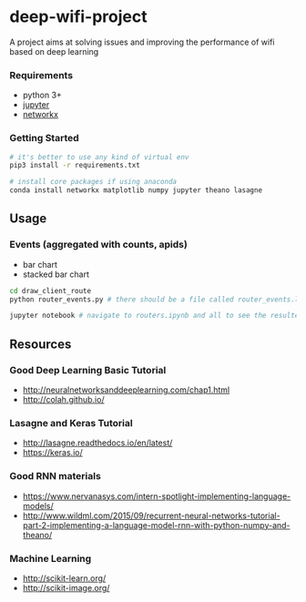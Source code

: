# deep-wifi-project
A project aims at solving issues and improving the performance of wifi based on deep learning

### Requirements
- python 3+
- [jupyter](http://jupyter.org/)
- [networkx](https://github.com/networkx/networkx)

### Getting Started
```bash
# it's better to use any kind of virtual env
pip3 install -r requirements.txt

# install core packages if using anaconda
conda install networkx matplotlib numpy jupyter theano lasagne
```

## Usage

### Events (aggregated with counts, apids)
- bar chart
- stacked bar chart
```bash
cd draw_client_route
python router_events.py # there should be a file called router_events.log generated

jupyter notebook # navigate to routers.ipynb and all to see the resulted charts
```

## Resources

### Good Deep Learning Basic Tutorial
- http://neuralnetworksanddeeplearning.com/chap1.html
- http://colah.github.io/

### Lasagne and Keras Tutorial
- http://lasagne.readthedocs.io/en/latest/
- https://keras.io/

### Good RNN materials
- https://www.nervanasys.com/intern-spotlight-implementing-language-models/
- http://www.wildml.com/2015/09/recurrent-neural-networks-tutorial-part-2-implementing-a-language-model-rnn-with-python-numpy-and-theano/

### Machine Learning
- http://scikit-learn.org/
- http://scikit-image.org/
